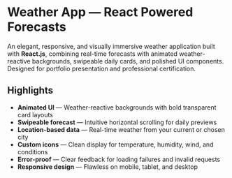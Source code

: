 # Weather App — React Powered Forecasts

An elegant, responsive, and visually immersive weather application built with **React.js**, combining real-time forecasts with animated weather-reactive backgrounds, swipeable daily cards, and polished UI components. Designed for portfolio presentation and professional certification.

## Highlights

-  **Animated UI** — Weather-reactive backgrounds with bold transparent card layouts
-  **Swipeable forecast** — Intuitive horizontal scrolling for daily previews
-  **Location-based data** — Real-time weather from your current or chosen city
-  **Custom icons** — Clean display for temperature, humidity, wind, and conditions
-  **Error-proof** — Clear feedback for loading failures and invalid requests
-  **Responsive design** — Flawless on mobile, tablet, and desktop
